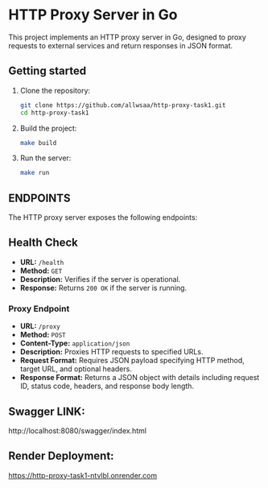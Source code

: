 # HTTP Proxy Server in Go

This project implements an HTTP proxy server in Go, designed to proxy requests to external services and return responses in JSON format.

## Getting started

1. Clone the repository:
   ```bash
   git clone https://github.com/allwsaa/http-proxy-task1.git
   cd http-proxy-task1
2. Build the project:
    ```bash
    make build
3. Run the server:
    ```bash
    make run


## ENDPOINTS

The HTTP proxy server exposes the following endpoints:

## Health Check

- **URL:** `/health`
- **Method:** `GET`
- **Description:** Verifies if the server is operational.
- **Response:** Returns `200 OK` if the server is running.

### Proxy Endpoint

- **URL:** `/proxy`
- **Method:** `POST`
- **Content-Type:** `application/json`
- **Description:** Proxies HTTP requests to specified URLs.
- **Request Format:** Requires JSON payload specifying HTTP method, target URL, and optional headers.
- **Response Format:** Returns a JSON object with details including request ID, status code, headers, and response body length.


## Swagger LINK: 
http://localhost:8080/swagger/index.html

## Render Deployment:
https://http-proxy-task1-ntvlbl.onrender.com



